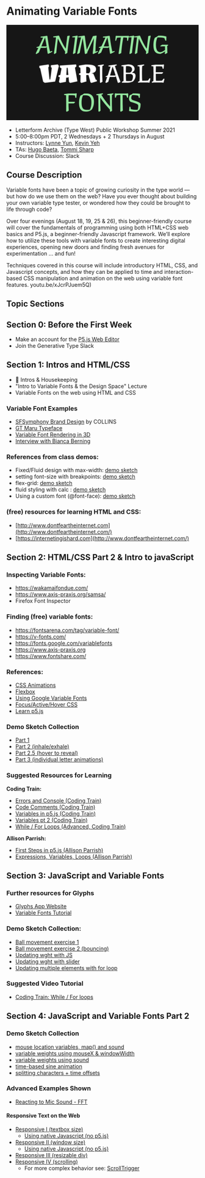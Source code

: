 # Animating Variable Fonts

![](img/workshop.gif)

- Letterform Archive (Type West) Public Workshop Summer 2021
- 5:00–8:00pm PDT, 2 Wednesdays + 2 Thursdays in August
- Instructors: [Lynne Yun](https://lynneyun.com), [Kevin Yeh](http://kevbk.com)
- TAs: [Hugo Baeta](http://hugobaeta.com/), [Tommi Sharp](https://tommisharp.com/)
- Course Discussion: Slack

## Course Description

Variable fonts have been a topic of growing curiosity in the type world — but how do we use them on the web? Have you ever thought about building your own variable type tester, or wondered how they could be brought to life through code?

Over four evenings (August 18, 19, 25 & 26), this beginner-friendly course will cover the fundamentals of programming using both HTML+CSS web basics and P5.js, a beginner-friendly Javascript framework. We’ll explore how to utilize these tools with variable fonts to create interesting digital experiences, opening new doors and finding fresh avenues for experimentation … and fun!

Techniques covered in this course will include introductory HTML, CSS, and Javascript concepts, and how they can be applied to time and interaction-based CSS manipulation and animation on the web using variable font features.
youtu.be/xJcrPJuem5Q)

## Topic Sections

## Section 0: Before the First Week
- Make an account for the [P5.js Web Editor](https://editor.p5js.org/)
- Join the Generative Type Slack 

## Section 1: Intros and HTML/CSS

- 👋 Intros & Housekeeping
- "Intro to Variable Fonts & the Design Space" Lecture
- Variable Fonts on the web using HTML and CSS

### Variable Font Examples
- [SFSymphony Brand Design](https://www.wearecollins.com/work/sf-symphony/) by COLLINS
- [GT Maru Typeface](https://www.gt-maru.com/)
- [Variable Font Rendering in 3D](https://twitter.com/kmkota0/status/1160929260271525888)
- [Interview with Bianca Berning](https://www.itsnicethat.com/news/dalton-maag-variable-fonts-opinion-graphic-design-100220)

### References from class demos:
* Fixed/Fluid design with max-width: [demo sketch](https://editor.p5js.org/kyeah/sketches/my9dD-g98)
* setting font-size with breakpoints: [demo sketch](https://editor.p5js.org/kyeah/sketches/iEqWTe_7e)
* flex-grid: [demo sketch](https://editor.p5js.org/kyeah/sketches/C4pUtm9DF)
* fluid styling with calc : [demo sketch](https://editor.p5js.org/kyeah/sketches/PDgYSpenf)
* Using a custom font (@font-face): [demo sketch](https://editor.p5js.org/kyeah/sketches/lAbR2rh_V)

### (free) resources for learning HTML and CSS:
* [http://www.dontfeartheinternet.com](http://www.dontfeartheinternet.com/)
* [https://internetingishard.com](http://www.dontfeartheinternet.com/)

## Section 2: HTML/CSS Part 2 & Intro to javaScript

### Inspecting Variable Fonts:
- https://wakamaifondue.com/
- https://www.axis-praxis.org/samsa/
- Firefox Font Inspector

### Finding (free) variable fonts:
- https://fontsarena.com/tag/variable-font/
- https://v-fonts.com/
- https://fonts.google.com/variablefonts
- https://www.axis-praxis.org
- https://www.fontshare.com/

### References:
* [CSS Animations](https://developer.mozilla.org/en-US/docs/Web/CSS/CSS_Animations/Using_CSS_animations)
* [Flexbox](https://css-tricks.com/snippets/css/a-guide-to-flexbox/)
* [Using Google Variable Fonts](https://css-tricks.com/getting-the-most-out-of-variable-fonts-on-google-fonts/)
* [Focus/Active/Hover CSS](https://bitsofco.de/when-do-the-hover-focus-and-active-pseudo-classes-apply/)
* [Learn p5.js](https://p5js.org/learn/)


### Demo Sketch Collection

* [Part 1](https://editor.p5js.org/kyeah/sketches/5pDxUr4Q-)
* [Part 2 (inhale/exhale)](https://editor.p5js.org/kyeah/sketches/wDL2Dew9l)
* [Part 2.5 (hover to reveal)](https://editor.p5js.org/kyeah/sketches/1QyDvw5dq)
* [Part 3 (individual letter animations)](https://editor.p5js.org/kyeah/sketches/5DhcXolZa)

### Suggested Resources for Learning

**Coding Train:**

* [Errors and Console (Coding Train)](https://www.youtube.com/watch?v=LuGsp5KeJMM)
* [Code Comments (Coding Train)](https://www.youtube.com/watch?v=xJcrPJuem5Q)
* [Variables in p5.js (Coding Train)](https://www.youtube.com/watch?v=RnS0YNuLfQQ&list=PLRqwX-V7Uu6Zy51Q-x9tMWIv9cueOFTFA)
* [Variables pt 2 (Coding Train)](https://www.youtube.com/watch?v=Bn_B3T_Vbxs)
* [While / For Loops (Advanced, Coding Train)](https://www.youtube.com/watch?v=cnRD9o6odjk&list=PLRqwX-V7Uu6Zy51Q-x9tMWIv9cueOFTFA&index=19)

**Allison Parrish:**

* [First Steps in p5.js (Allison Parrish)](https://creative-coding.decontextualize.com/first-steps/)
* [Expressions, Variables, Loops (Allison Parrish)](https://creative-coding.decontextualize.com/expressions-variables-and-loops/)


## Section 3: JavaScript and Variable Fonts

### Further resources for Glyphs

* [Glyphs App Website](https://glyphsapp.com/)
* [Variable Fonts Tutorial](https://glyphsapp.com/learn/creating-a-variable-font)

### Demo Sketch Collection:

* [Ball movement exercise 1](https://editor.p5js.org/kyeah/sketches/8jXTfynCV)
* [Ball movement exercise 2 (bouncing)](https://editor.p5js.org/kyeah/sketches/u568k3-SX)
* [Updating wght with JS](https://editor.p5js.org/kyeah/sketches/hA82_0UBQ)
* [Updating wght with slider](https://editor.p5js.org/kyeah/sketches/2QJfOIY_e)
* [Updating multiple elements with for loop](https://editor.p5js.org/kyeah/sketches/wGRC3TC3E)

### Suggested Video Tutorial

* [Coding Train: While / For loops](https://www.youtube.com/watch?v=cnRD9o6odjk)

## Section 4: JavaScript and Variable Fonts Part 2

### Demo Sketch Collection

* [mouse location variables, map() and sound](https://editor.p5js.org/lynneyun/sketches/whakhK1U-)
* [variable weights using mouseX & windowWidth](https://editor.p5js.org/kyeah/sketches/LvfUN4HRR)
* [variable weights using sound](https://editor.p5js.org/kyeah/sketches/XHoZu2MFQ)
* [time-based sine animation](https://editor.p5js.org/kyeah/sketches/rsOlvKq6L)
* [splitting characters + time offsets](https://editor.p5js.org/kyeah/sketches/-qqnHz7_L)

### Advanced Examples Shown

- [Reacting to Mic Sound - FFT](https://editor.p5js.org/kyeah/sketches/il95px5wt)

#### Responsive Text on the Web
 
- [Responsive I (textbox size)](https://editor.p5js.org/kyeah/sketches/K4zOwPxvu)
  - [Using native Javascript (no p5.js)](https://editor.p5js.org/kyeah/sketches/zJz_BDHyW)
- [Responsive II (window size)](https://editor.p5js.org/kyeah/sketches/RvQoj8Dmn)
  - [Using native Javascript (no p5.js)](https://editor.p5js.org/kyeah/sketches/MYP3U6LU1)
- [Responsive III (resizable div)](https://editor.p5js.org/kyeah/sketches/zy9C-DrFG)
- [Responsive IV (scrolling)](https://editor.p5js.org/kyeah/sketches/1jj1iu3RF)
  - For more complex behavior see: [ScrollTrigger](https://greensock.com/scrolltrigger/)
